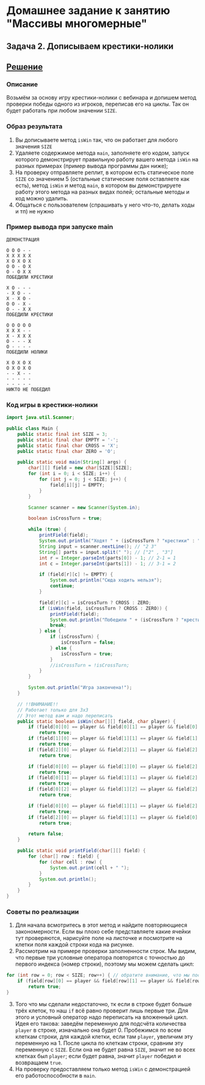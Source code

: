 # Домашнее задание к занятию "Массивы многомерные"
## Задача 2. Дописываем крестики-нолики
## [Решение](https://github.com/MarselFazlyev/MarselFazlyev/blob/master/java-homeworks/multidimensional-array/2.2.2/src/Main.java)

### Описание
Возьмём за основу игру крестики-нолики с вебинара и допишем метод проверки победы одного из игроков, переписав его на циклы. Так он будет работать при любом значении `SIZE`.

### Образ результата
1. Вы дописываете метод `isWin` так, что он работает для любого значения `SIZE`
2. Удаляете содержимое метода `main`, заполняете его кодом, запуск которого демонстрирует правильную работу вашего метода `isWin` на разных примерах (пример вывода программы дан ниже); 
3. На проверку отправляете реплит, в котором есть статическое поле `SIZE` со значением 5 (остальные статические поля оставляете как есть), метод `isWin` и метод `main`, в котором вы демонстрируете работу этого метода на разных видах полей; остальные методы и код можно удалить.
4. Общаться с пользователем (спрашивать у него что-то, делать ходы и тп) не нужно

### Пример вывода при запуске main
```
ДЕМОНСТРАЦИЯ

O O O - -
X X X X X
X O X O X
O O - O X
O - O X X
ПОБЕДИЛИ КРЕСТИКИ

X O - - -
- X O - -
X - X O -
O O - X -
O - - X X
ПОБЕДИЛИ КРЕСТИКИ

O O O O O
X X X - -
X - X X X
O - - - X
O - - - -
ПОБЕДИЛИ НОЛИКИ

X O X O X
O X O X O
- - X - -
- - - - -
- - - - -
НИКТО НЕ ПОБЕДИЛ
```

### Код игры в крестики-нолики
```java
import java.util.Scanner;

public class Main {
    public static final int SIZE = 3;
    public static final char EMPTY = '-';
    public static final char CROSS = 'X';
    public static final char ZERO = 'O';

    public static void main(String[] args) {
        char[][] field = new char[SIZE][SIZE];
        for (int i = 0; i < SIZE; i++) {
            for (int j = 0; j < SIZE; j++) {
                field[i][j] = EMPTY;
            }
        }

        Scanner scanner = new Scanner(System.in);

        boolean isCrossTurn = true;

        while (true) {
            printField(field);
            System.out.println("Ходят " + (isCrossTurn ? "крестики" : "нолики") + "!");
            String input = scanner.nextLine(); // "2 3"
            String[] parts = input.split(" "); // ["2" , "3"]
            int r = Integer.parseInt(parts[0]) - 1; // 2-1 = 1
            int c = Integer.parseInt(parts[1]) - 1; // 3-1 = 2

            if (field[r][c] != EMPTY) {
                System.out.println("Сюда ходить нельзя");
                continue;
            }

            field[r][c] = isCrossTurn ? CROSS : ZERO;
            if (isWin(field, isCrossTurn ? CROSS : ZERO)) {
                printField(field);
                System.out.println("Победили " + (isCrossTurn ? "крестики" : "нолики"));
                break;
            } else {
                if (isCrossTurn) {
                    isCrossTurn = false;
                } else {
                    isCrossTurn = true;
                }
                //isCrossTurn = !isCrossTurn;
            }
        }

        System.out.println("Игра закончена!");
    }

    // !!ВНИМАНИЕ!!
    // Работает только для 3x3
    // Этот метод вам и надо переписать
    public static boolean isWin(char[][] field, char player) {
        if (field[0][0] == player && field[0][1] == player && field[0][2] == player)
            return true;
        if (field[1][0] == player && field[1][1] == player && field[1][2] == player)
            return true;
        if (field[2][0] == player && field[2][1] == player && field[2][2] == player)
            return true;

        if (field[0][0] == player && field[1][0] == player && field[2][0] == player)
            return true;
        if (field[0][1] == player && field[1][1] == player && field[2][1] == player)
            return true;
        if (field[0][2] == player && field[1][2] == player && field[2][2] == player)
            return true;

        if (field[0][0] == player && field[1][1] == player && field[2][2] == player)
            return true;
        if (field[2][0] == player && field[1][1] == player && field[0][2] == player)
            return true;

        return false;
    }

    public static void printField(char[][] field) {
        for (char[] row : field) {
            for (char cell : row) {
                System.out.print(cell + " ");
            }
            System.out.println();
        }
    }
}
``` 

### Советы по реализации
1. Для начала всмотритесь в этот метод и найдите повторяющиеся закономерности. Если вы плохо себе представляете какие ячейки тут проверяются, нарисуйте поле на листочке и посмотрите на клетки поля каждой строки кода на рисунке.
2. Рассмотрим на примере проверки заполненности строк. Мы видим, что первые три условные оператора повторятся с точностью до первого индекса (номер строки), поэтому мы можем сделать цикл:
```java
for (int row = 0; row < SIZE; row++) { // обратите внимание, что мы поставили SIZE, а не 3, чтобы работало с любым значением
    if (field[row][0] == player && field[row][1] == player && field[row][2] == player)
        return true;
}
```
3. Того что мы сделали недостаточно, тк если в строке будет больше трёх клеток, то наш `if` всё равно проверит лишь первые три. Для этого и условный оператор надо переписать на вложенный цикл. Идея его такова: заведём переменную для подсчёта количества `player` в строке, изначально она будет 0. Пробежимся по всем клеткам строки, для каждой клетки, если там `player`, увеличим эту переменную на 1. После цикла по клеткам строки, сравним эту переменную с `SIZE`. Если она не будет равна `SIZE`, значит не во всех клетках был `player`; если будет равна, значит `player` победил и возвращаем `true`.
4. На проверку предоставляем только метод `isWin` с демонстрацией его работоспособности в `main`.
